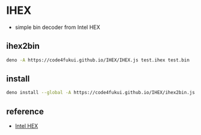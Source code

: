 # IHEX

- simple bin decoder from Intel HEX

## ihex2bin

```sh
deno -A https://code4fukui.github.io/IHEX/IHEX.js test.ihex test.bin
```

## install

```sh
deno install --global -A https://code4fukui.github.io/IHEX/ihex2bin.js
```

## reference

- [Intel HEX](https://en.wikipedia.org/wiki/Intel_HEX)
